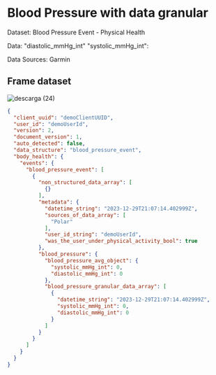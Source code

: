 # Blood Pressure with data granular

Dataset: Blood Pressure Event - Physical Health

Data: "diastolic_mmHg_int" "systolic_mmHg_int":

Data Sources: Garmin

## Frame dataset

![descarga (24)](https://github.com/SalvatoreCordano/DataStructure/assets/147050219/7f42dfee-f965-4b11-ac1f-2b5e60e79395)


```Json
{
  "client_uuid": "demoClientUUID",
  "user_id": "demoUserId",
  "version": 2,
  "document_version": 1,
  "auto_detected": false,
  "data_structure": "blood_pressure_event",
  "body_health": {
    "events": {
      "blood_pressure_event": [
        {
          "non_structured_data_array": [
            {}
          ],
          "metadata": {
            "datetime_string": "2023-12-29T21:07:14.402999Z",
            "sources_of_data_array": [
              "Polar"
            ],
            "user_id_string": "demoUserId",
            "was_the_user_under_physical_activity_bool": true
          },
          "blood_pressure": {
            "blood_pressure_avg_object": {
              "systolic_mmHg_int": 0,
              "diastolic_mmHg_int": 0
            },
            "blood_pressure_granular_data_array": [
              {
                "datetime_string": "2023-12-29T21:07:14.402999Z",
                "systolic_mmHg_int": 0,
                "diastolic_mmHg_int": 0
              }
            ]
          }
        }
      ]
    }
  }
}
```
